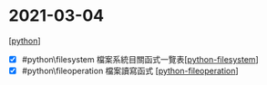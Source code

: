 # 2021-03-04
[[python]]

- [x] #python\filesystem 檔案系統目關函式一覽表[[python-filesystem]] 
- [x] #python\fileoperation 檔案讀寫函式 [[python-fileoperation]]

[//begin]: # "Autogenerated link references for markdown compatibility"
[python]: ../../../../devops/2-code/learning/language/python/python.md "Python"
[python-filesystem]: ../../../../devops/2-code/learning/language/python/python-filesystem.md "python-filesystem"
[python-fileoperation]: ../../../../devops/2-code/learning/language/python/python-fileoperation.md "python-fileoperation"
[//end]: # "Autogenerated link references"